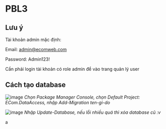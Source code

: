 # PBL3

## Lưu ý

Tài khoản admin mặc định: 

Email: admin@ecomweb.com

Password: Admin123!

Cần phải login tài khoản có role admin để vào trang quản lý user

## Cách tạo database

![image](https://user-images.githubusercontent.com/75836068/166108185-10d3543c-d38b-467a-b690-c1c1e4347eb3.png)
*Chọn Package Manager Console, chọn Default Project: ECom.DataAccess, nhập Add-Migration ten-gi-do*

![image](https://user-images.githubusercontent.com/75836068/166108255-095fe190-5e7e-46e2-9457-b3ab185b8580.png)
*Nhập Update-Database, nếu lỗi nhiều quá thì xóa database cũ :v*


a
